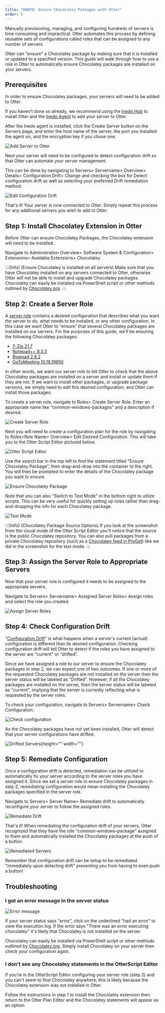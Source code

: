 ```yaml
---
title: "HOWTO: Ensure Chocolatey Packages with Otter"
order: 5
---
```


Manually provisioning, managing, and configuring hundreds of servers is time consuming and impractical. Otter automates this process by defining reusable sets of configurations called roles that can be assigned to any number of servers

Otter can "ensure" a Chocolatey package by making sure that it is installed or updated to a specified version. This guide will walk through how to use a role in Otter to automatically ensure Chocolatey packages are installed on your servers. 

## Prerequisites
In order to ensure Chocolatey packages, your servers will need to be added to Otter. 

If you haven't done so already, we recommend using the [Inedo Hub](/docs/installation/windows/desktophub-overview) to install Otter and the [Inedo Agent](/docs/inedo-agent/inedoagent-overview) to add your server to Otter. 

After the Inedo agent is installed, click the Create Server button on the Servers page, and enter the host name of the server, the port you installed the agent on, and the encryption key if you chose one. 

![Add Server to Otter](/resources/docs/Ensurechocolatey-addserver.png)

Next your server will need to be configured to detect configuration drift so that Otter can automate your server management. 

This can be done by navigating to Servers> Servername> Overview> Details> Configuration Drift> Change and checking the box for Detect configuration drift as well as selecting your preferred Drift remediation method. 

![Edit Configuration Drift](/resources/docs/Ensurechocolatey-editconfigurationdrift%281%29.png)

That's it! Your server is now connected to Otter. Simply repeat this process for any additional servers you wish to add to Otter.

## Step 1: Install Chocolatey Extension in Otter
Before Otter can ensure Chocolatey Packages, the Chocolatey extension will need to be installed.

Navigate to Administration Overview> Software System & Configuration> Extensions> Available Extensions> Chocolatey.

:::(Info) (Ensure Chocolatey is installed on all servers)
Make sure that you have Chocolatey installed on any servers connected to Otter, otherwise Otter will not be able to install and upgrade Chocolatey packages. Chocolatey can easily be installed via PowerShell script or other methods outlined by [Chocolatey.org](https://chocolatey.org/install).
:::

## Step 2: Create a Server Role 
A [server role](/docs/otter/connecting-to-your-servers-with-otter/otter-modeling-infrastructure-server-roles) contains a desired configuration that describes what you want the server to do, what needs to be installed, or any other configuration. In this case we want Otter to “ensure” that several Chocolatey packages are installed on our servers. For the purposes of this guide, we'll be ensuring the following Chocolatey packages:

* [7-Zip 21.7 ](https://community.chocolatey.org/packages/7zip)
*  [Notepad++ 8.3.3](https://community.chocolatey.org/packages/notepadplusplus.install)
*  [Bowpad 2.8.2](https://community.chocolatey.org/packages/bowpad)
*  [GoToMeeting 10.19.19950](https://community.chocolatey.org/packages/gotomeeting)

In other words, we want our server role to tell Otter to check that the above Chocolatey packages are installed on a server and install or update them if they are not. If we want to install other packages, or upgrade package versions, we simply need to edit this desired configuration, and Otter can install those packages.

To create a server role, navigate to Roles> Create Server Role. Enter an appropriate name like "common-windows-packages" and a description if desired. 

![Create Server Role](/resources/docs/ensurechocolatey-createrole.png)

Next you will need to create a configuration plan for the role by navigating to Roles>Role Name> Overview> Edit Desired Configuration. This will take you to the Otter Script Editor pictured below.

![Otter Script Editor](/resources/docs/Otterscript-editor.png)

Use the search bar in the top left to find the statement titled "Ensure Chocolatey Package", then drag-and-drop into the container to the right. You will then be prompted to enter the details of the Chocolatey package you want to ensure.

![Ensure Chocolatey Package](/resources/docs/Otterscript-ensurechocolatey%20package.png)

Note that you can also "Switch to Text Mode" in the bottom right to utilize scripts. This can be very useful for quickly setting up roles rather than drag-and-dropping the info for each Chocolatey package. 

![Text Mode](/resources/docs/Otterscript-texteditor.png)

:::(Info) (Chocolatey Package Source Options)
If you look at the screenshot from the visual mode of the Otter Script Editor you'll notice that the source is the public Chocolatey repository. You can also pull packages from a private Chocolatey repository (such as a [Chocolatey feed in ProGet](/docs/proget/feeds/chocolatey/howto-chocolatey-internalized)) like we did in the screenshot for the text mode. 
:::

## Step 3: Assign the Server Role to Appropriate Servers
Now that your server role is configured it needs to be assigned to the appropriate servers.

Navigate to Servers> Servername> Assigned Server Roles> Assign roles and select the role you created. 

![Assign Server Roles](/resources/docs/Ensurechocolatey-assignserverroles.png)


## Step 4: Check Configuration Drift
"[Configuration Drift](/docs/otter/collecting-verifying-configuration/otter-desired-configuration-with-otterscript)" is what happens when a server's current (actual) configuration is different than its desired configuration. Checking configuration drift will tell Otter to detect if the roles you have assigned to the server are "current" or "drifted".

Since we have assigned a role to our server to ensure the Chocolatey packages in step 2, we can expect one of two outcomes. If one or more of the requested Chocolatey packages are not installed on the server then the server status will be labeled as "Drifted". However, if all the Chocolatey packages are installed on the server, then the server status will be labeled as "current", implying that the server is currently reflecting what is requested by the server roles.

To check your configuration, navigate to Servers> Servername> Check Configuration. 

![Check configuration](/resources/docs/ensurechocolatey-checkconfig.png)

As the Chocolatey packages have not yet been installed, Otter will detect that your server configurations have drifted. 

![Drifted Servers](/resources/docs/Ensurechocolatey-serversdrifted.png){height="" width=""}

 ## Step 5: Remediate Configuration
 Once a configuration drift is detected, remediation can be utilized to automatically fix your server according to the server roles you have assigned it. Since we set a server role to ensure Chocolatey packages in step 2, remediating configuration would mean installing the Chocolatey packages specified in the server role. 
 
Navigate to Servers> Server Name> Remediate drift to automatically reconfigure your server to follow the assigned roles.

![Remediate Drift](/resources/docs/EnsureChocolatey-Remediate%20Drift.png)

That's it! When remediating the configuration drift of your servers, Otter recognized that they have the role “common-windows-package” assigned to them and automatically installed the Chocolatey packages at the push of a button. 

![Remediated Servers](/resources/docs/ensurechocolatey-servers%281%29.png)

Remember that configuration drift can be setup to be remediated "immediately upon detecting drift" preventing you from having to even push a button!

## Troubleshooting

### I got an error message in the server status
![Error message](/resources/docs/ensurechocolatey-errormessage.png)

If your server status says "error", click on the underlined "had an error" to view the execution log. If the error says "There was an error executing chocolatey" it's likely that Chocolatey is not installed on the server.  

Chocolatey can easily be installed via PowerShell script or other methods outlined by [Chocolatey.org](https://chocolatey.org/install). Simply install Chocolatey on your server then check your configuration again. 

### I don’t see any Chocolatey statements in the OtterScript Editor

If you’re in the OtterScript Editor configuring your server role (step 2) and you can't seem to find Chocolatey anywhere, this is likely because the Chocolatey extension was not installed in Otter. 

Follow the instructions in step 1 to install the Chocolatey extension then return to the Otter Plan Editor and the Chocolatey statements will appear as an option.  
  